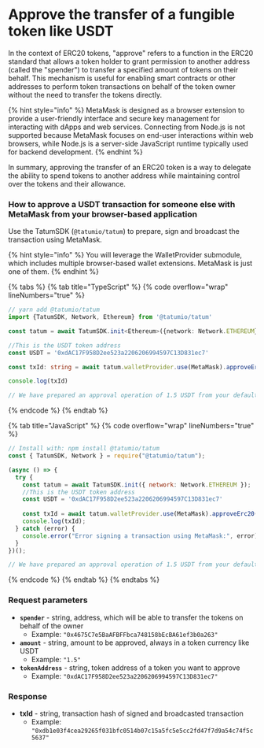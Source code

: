 # Approve the transfer of a fungible token like USDT

In the context of ERC20 tokens, "approve" refers to a function in the ERC20 standard that allows a token holder to grant permission to another address (called the "spender") to transfer a specified amount of tokens on their behalf. This mechanism is useful for enabling smart contracts or other addresses to perform token transactions on behalf of the token owner without the need to transfer the tokens directly.

{% hint style="info" %}
MetaMask is designed as a browser extension to provide a user-friendly interface and secure key management for interacting with dApps and web services. Connecting from Node.js is not supported because MetaMask focuses on end-user interactions within web browsers, while Node.js is a server-side JavaScript runtime typically used for backend development.
{% endhint %}

In summary, approving the transfer of an ERC20 token is a way to delegate the ability to spend tokens to another address while maintaining control over the tokens and their allowance.

### How to approve a USDT transaction for someone else with MetaMask from your browser-based application

Use the TatumSDK (`@tatumio/tatum`) to prepare, sign and broadcast the transaction using MetaMask.

{% hint style="info" %}
You will leverage the WalletProvider submodule, which includes multiple browser-based wallet extensions. MetaMask is just one of them.
{% endhint %}

{% tabs %}
{% tab title="TypeScript" %}
{% code overflow="wrap" lineNumbers="true" %}
```typescript
// yarn add @tatumio/tatum
import {TatumSDK, Network, Ethereum} from '@tatumio/tatum'

const tatum = await TatumSDK.init<Ethereum>({network: Network.ETHEREUM})

//This is the USDT token address
const USDT = '0xdAC17F958D2ee523a2206206994597C13D831ec7'

const txId: string = await tatum.walletProvider.use(MetaMask).approveErc20('0x4675C7e5BaAFBFFbca748158bEcBA61ef3b0a263', '1.5', USDT)

console.log(txId)

// We have prepared an approval operation of 1.5 USDT from your default connected MetaMask account to the spender - 0x4675C7e5BaAFBFFbca748158bEcBA61ef3b0a263
```
{% endcode %}
{% endtab %}

{% tab title="JavaScript" %}
{% code overflow="wrap" lineNumbers="true" %}
```javascript
// Install with: npm install @tatumio/tatum
const { TatumSDK, Network } = require("@tatumio/tatum");

(async () => {
  try {
    const tatum = await TatumSDK.init({ network: Network.ETHEREUM });
    //This is the USDT token address
    const USDT = '0xdAC17F958D2ee523a2206206994597C13D831ec7'
    
    const txId = await tatum.walletProvider.use(MetaMask).approveErc20('0x4675C7e5BaAFBFFbca748158bEcBA61ef3b0a263', '1.5', USDT);
    console.log(txId);
  } catch (error) {
    console.error("Error signing a transaction using MetaMask:", error);
  }
})();

// We have prepared an approval operation of 1.5 USDT from your default connected MetaMask account to the spender - 0x4675C7e5BaAFBFFbca748158bEcBA61ef3b0a263
```
{% endcode %}
{% endtab %}
{% endtabs %}

### Request parameters

* **`spender`** - string, address, which will be able to transfer the tokens on behalf of the owner
  * Example: `"0x4675C7e5BaAFBFFbca748158bEcBA61ef3b0a263"`
* **`amount`** - string, amount to be approved, always in a token currency like USDT
  * Example: `"1.5"`
* **`tokenAddress`** - string, token address of a token you want to approve
  * Example: `"0xdAC17F958D2ee523a2206206994597C13D831ec7"`

### Response

* **txId** - string, transaction hash of signed and broadcasted transaction
  * Example: `"0xdb1e03f4cea29265f031bfc0514b07c15a5fc5e5cc2fd47f7d9a54c74f5c5637"`
